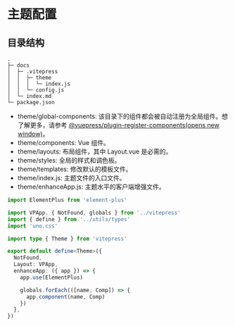 # 主题配置

## 目录结构

```
.
├─ docs
│  ├─ .vitepress
│  │  ├─ theme
│  │  │  └─ index.js
│  │  └─ config.js
│  └─ index.md
└─ package.json
```

- theme/global-components: 该目录下的组件都会被自动注册为全局组件。想了解更多，请参考 [@vuepress/plugin-register-components(opens new window)](https://github.com/vuejs/vuepress/tree/master/packages/@vuepress/plugin-register-components)。
- theme/components: Vue 组件。
- theme/layouts: 布局组件，其中 Layout.vue 是必需的。
- theme/styles: 全局的样式和调色板。
- theme/templates: 修改默认的模板文件。
- theme/index.js: 主题文件的入口文件。
- theme/enhanceApp.js: 主题水平的客户端增强文件。

```typescript
import ElementPlus from 'element-plus'

import VPApp, { NotFound, globals } from '../vitepress'
import { define } from '../utils/types'
import 'uno.css'

import type { Theme } from 'vitepress'

export default define<Theme>({
  NotFound,
  Layout: VPApp,
  enhanceApp: ({ app }) => {
    app.use(ElementPlus)

    globals.forEach(([name, Comp]) => {
      app.component(name, Comp)
    })
  },
})
```

